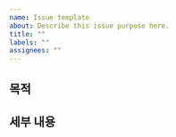 ```yaml
---
name: Issue template
about: Describe this issue purpose here.
title: ""
labels: ""
assignees: ""
---
```


## 목적

## 세부 내용
